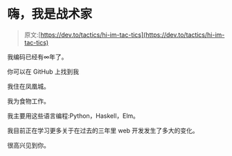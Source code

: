 # 嗨，我是战术家

> 原文:[https://dev.to/tactics/hi-im-tac-tics](https://dev.to/tactics/hi-im-tac-tics)

我编码已经有∞年了。

你可以在 GitHub 上找到我

我住在凤凰城。

我为食物工作。

我主要用这些语言编程:Python，Haskell，Elm。

我目前正在学习更多关于在过去的三年里 web 开发发生了多大的变化。

很高兴见到你。
